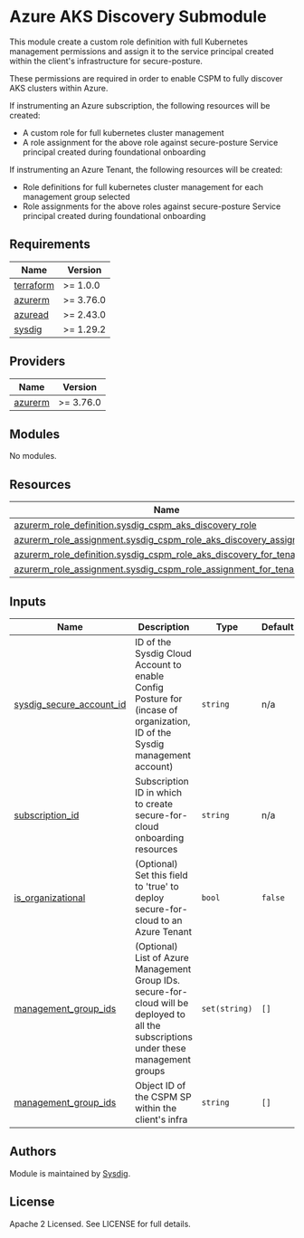 # Azure AKS Discovery Submodule

This module create a custom role definition with full Kubernetes management permissions and assign it to the service principal created within the client's infrastructure for secure-posture.

These permissions are required in order to enable CSPM to fully discover AKS clusters within Azure.

If instrumenting an Azure subscription, the following resources will be created:
- A custom role for full kubernetes cluster management
- A role assignment for the above role against secure-posture Service principal created during foundational onboarding

If instrumenting an Azure Tenant, the following resources will be created:
- Role definitions for full kubernetes cluster management for each management group selected
- Role assignments for the above roles against secure-posture Service principal created during foundational onboarding

<!-- BEGINNING OF PRE-COMMIT-TERRAFORM DOCS HOOK -->
## Requirements

| Name | Version   |
|------|-----------|
| <a name="requirement_terraform"></a> [terraform](#requirement\_terraform) | >= 1.0.0  |
| <a name="requirement_azurerm"></a> [azurerm](#requirement\_azurerm) | >= 3.76.0 |
| <a name="requirement_azuread"></a> [azuread](#requirement\_azuread) | >= 2.43.0 |
| <a name="requirement_sysdig"></a> [sysdig](#requirement\_sysdig) | >= 1.29.2 |

## Providers

| Name | Version |
|------|---------|
| <a name="provider_azurerm"></a> [azurerm](#provider\_azurerm) | >= 3.76.0 |

## Modules

No modules.

## Resources

| Name | Type |
|------|------|
| [azurerm_role_definition.sysdig_cspm_aks_discovery_role](https://registry.terraform.io/providers/hashicorp/azuread/latest/docs/resources/service_principal) | resource |
| [azurerm_role_assignment.sysdig_cspm_role_aks_discovery_assignment](https://registry.terraform.io/providers/hashicorp/azurerm/latest/docs/resources/role_definition) | resource |
| [azurerm_role_definition.sysdig_cspm_role_aks_discovery_for_tenant](https://registry.terraform.io/providers/hashicorp/azurerm/latest/docs/resources/role_definition) | resource |
| [azurerm_role_assignment.sysdig_cspm_role_assignment_for_tenant](https://registry.terraform.io/providers/hashicorp/azurerm/latest/docs/resources/role_definition) | resource |

## Inputs

| Name | Description                                                                                                                                                                       | Type | Default | Required |
|------|-----------------------------------------------------------------------------------------------------------------------------------------------------------------------------------|------|---------|:--------:|
| <a name="input_sysdig_secure_account_id"></a> [sysdig\_secure\_account\_id](#input\_sysdig\_secure\_account\_id) | ID of the Sysdig Cloud Account to enable Config Posture for (incase of organization, ID of the Sysdig management account)                                                   | `string` | n/a | yes |
| <a name="input_subscription_id"></a> [subscription\_id](#input\_subscription\_id) | Subscription ID in which to create secure-for-cloud onboarding resources                                                                       | `string` | n/a |   yes    |
| <a name="input_is_organizational"></a> [is\_organizational](#input\_is\_organizational) | (Optional) Set this field to 'true' to deploy secure-for-cloud to an Azure Tenant | `bool` | `false` |    no    |
| <a name="input_management_group_ids"></a> [management\_group\_ids](#input\_management\_group\_ids) | (Optional) List of Azure Management Group IDs. secure-for-cloud will be deployed to all the subscriptions under these management groups                                                 | `set(string)` | `[]` |    no    |
| <a name="sysdig_cspm_sp_object_id"></a> [management\_group\_ids](#input\_management\_group\_ids) | Object ID of the CSPM SP within the client's infra                                                                        | `string` | `[]` |   yes    |

<!-- END OF PRE-COMMIT-TERRAFORM DOCS HOOK -->

## Authors

Module is maintained by [Sysdig](https://sysdig.com).

## License

Apache 2 Licensed. See LICENSE for full details.
